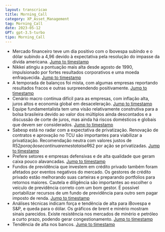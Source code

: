 ```yaml
---
layout: transcricao
title: Morning_Call
category: XP_Asset_Management
tag: Morning_Call
date: 2023-05-12
GPT: gpt-3.5-turbo
tipo: Morning_Call
---
```



<script src="https://www.youtube.com/iframe_api"></script>
<script>
let player;

function onYouTubeIframeAPIReady() {
    player = new YT.Player('youtubeVideo', {
        height: '390',
        width: '640',
        videoId: '6yuusrjEWTk',
    });
}

function jumpToTimestamp(secs) {
    let timestamp = secs; // Set the desired timestamp in seconds
    player.seekTo(timestamp);
}
</script>
- Mercado financeiro teve um dia positivo com o Ibovespa subindo e o dólar subindo a 4,96 devido à expectativa pela resolução do impasse da dívida americana.
<a href="#" onclick="jumpToTimestamp(86)">Jump to timestamp</a>
- Nikkei atingiu a pontuação mais alta desde agosto de 1990, impulsionado por fortes resultados corporativos e uma moeda enfraquecida.
<a href="#" onclick="jumpToTimestamp(86)">Jump to timestamp</a>
- A temporada de balanços foi mista, com algumas empresas reportando resultados fracos e outras surpreendendo positivamente.
<a href="#" onclick="jumpToTimestamp(200)">Jump to timestamp</a>
- Cenário macro continua difícil para as empresas, com inflação alta, juros altos e economia global em desaceleração.
<a href="#" onclick="jumpToTimestamp(314)">Jump to timestamp</a>
- Equipe fundamentalista tem uma visão relativamente construtiva para a bolsa brasileira devido ao valor dos múltiplos ainda descontados e a discussão de corte de juros, mas ainda há riscos domésticos e globais que devem ser considerados.
<a href="#" onclick="jumpToTimestamp(427)">Jump to timestamp</a>
- Sabesp está no radar com a expectativa de privatização. Renovação de contratos e aprovação no TCU são importantes para viabilizar a privatização. Recomendação neutra com valores justos de R$52 por ação se continuarem estatais e R$62 por ação se privatizadas.
<a href="#" onclick="jumpToTimestamp(651)">Jump to timestamp</a>
- Prefere setores e empresas defensivas e de alta qualidade que geram caixa pouco alavancadas.
<a href="#" onclick="jumpToTimestamp(815)">Jump to timestamp</a>
- Fundos de previdência que investem em crédito privado também foram afetados por eventos negativos do mercado. Os gestores de crédito privado estão melhorando suas carteiras e preparando portfolios para retornos maiores. Cautela e diligência são importantes ao escolher o veículo de previdência correto com um bom gestor. É possível portabilizar recursos de um fundo de previdência para outro sem pagar imposto de renda.
<a href="#" onclick="jumpToTimestamp(989)">Jump to timestamp</a>
- Análises técnicas indicam força e tendência de alta para iBovespa e S&P, e queda para o dólar. Os gráficos de brent e minério mostram sinais parecidos. Existe resistência nos mercados de minério e petróleo a curto prazo, podendo gerar congestionamento.
<a href="#" onclick="jumpToTimestamp(1401)">Jump to timestamp</a>
- Tendência de alta nos bancos.
<a href="#" onclick="jumpToTimestamp(314)">Jump to timestamp</a>
<div id="youtubeVideo"></div>